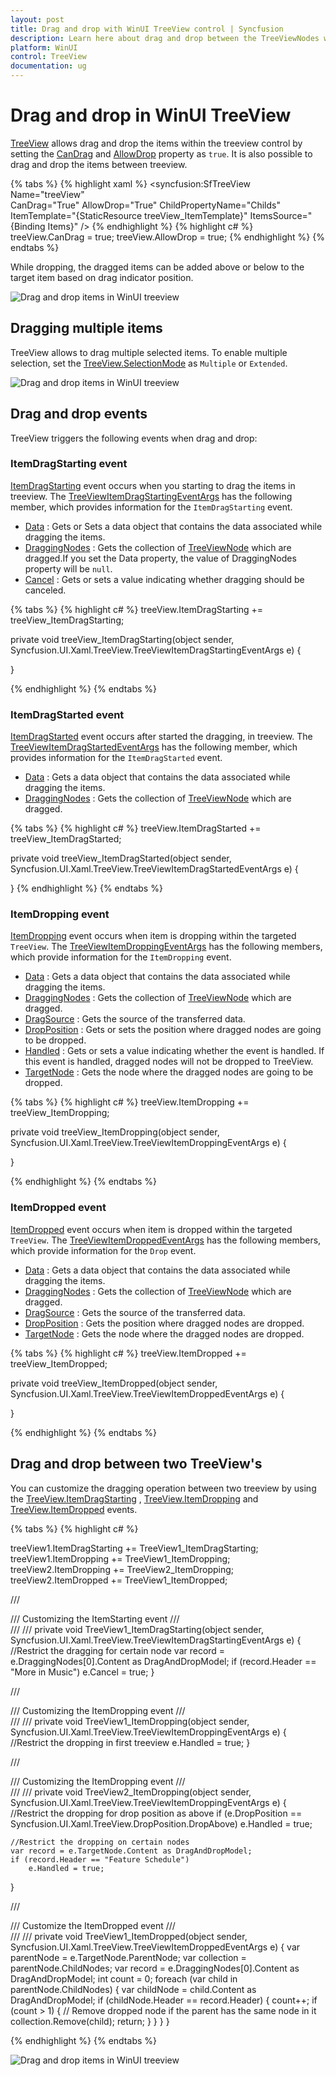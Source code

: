 ```yaml
---
layout: post
title: Drag and drop with WinUI TreeView control | Syncfusion
description: Learn here about drag and drop between the TreeViewNodes with Syncfusion WinUI TreeView control and  drag and drop related events. 
platform: WinUI
control: TreeView
documentation: ug
---
```


# Drag and drop in WinUI TreeView

[TreeView](https://help.syncfusion.com/cr/winui/Syncfusion.UI.Xaml.TreeView.SfTreeView.html) allows drag and drop the items within the treeview control by setting the [CanDrag](https://docs.microsoft.com/en-us/uwp/api/windows.ui.xaml.uielement.candrag?view=winrt-19041) and [AllowDrop](https://docs.microsoft.com/en-us/uwp/api/windows.ui.xaml.uielement.allowdrop?view=winrt-19041) property as `true`. It is also possible to drag and drop the items between treeview.

{% tabs %}
{% highlight xaml %}
<syncfusion:SfTreeView Name="treeView"  
                       CanDrag="True" 
                       AllowDrop="True" 
                       ChildPropertyName="Childs"
                       ItemTemplate="{StaticResource treeView_ItemTemplate}"
                       ItemsSource="{Binding Items}" />
{% endhighlight %}
{% highlight c# %}
treeView.CanDrag = true;
treeView.AllowDrop = true;
{% endhighlight %}
{% endtabs %}

While dropping, the dragged items can be added above or below to the target item based on drag indicator position.

![Drag and drop items in WinUI treeview](DragandDrop_images/SingleSelection_image.jpg)

## Dragging multiple items

TreeView allows to drag multiple selected items. To enable multiple selection, set the [TreeView.SelectionMode](https://help.syncfusion.com/cr/winui/Syncfusion.UI.Xaml.TreeView.SfTreeView.html#Syncfusion_UI_Xaml_TreeView_SfTreeView_SelectionMode) as `Multiple` or `Extended`. 

![Drag and drop items in WinUI treeview](DragandDrop_images/MultipleSelection_image.jpg)

## Drag and drop events

TreeView triggers the following events when drag and drop:

### ItemDragStarting event

[ItemDragStarting](https://help.syncfusion.com/cr/winui/Syncfusion.UI.Xaml.TreeView.SfTreeView.html#Syncfusion_UI_Xaml_TreeView_SfTreeView_ItemDragStarting) event occurs when you starting to drag the items in treeview. The [TreeViewItemDragStartingEventArgs](https://help.syncfusion.com/cr/winui/Syncfusion.UI.Xaml.TreeView.TreeViewItemDragStartingEventArgs.html)  has the following member, which provides information for the `ItemDragStarting` event.

* [Data](https://help.syncfusion.com/cr/winui/Syncfusion.UI.Xaml.TreeView.TreeViewItemDragStartingEventArgs.html#Syncfusion_UI_Xaml_TreeView_TreeViewItemDragStartingEventArgs_Data) : Gets or Sets a data object that contains the data associated while dragging the items. 
* [DraggingNodes](https://help.syncfusion.com/cr/winui/Syncfusion.UI.Xaml.TreeView.TreeViewItemDragStartingEventArgs.html#Syncfusion_UI_Xaml_TreeView_TreeViewItemDragStartingEventArgs_DraggingNodes) : Gets the collection of [TreeViewNode](https://help.syncfusion.com/cr/winui/Syncfusion.UI.Xaml.TreeView.Engine.TreeViewNode.html) which are dragged.If you set the Data property, the value of DraggingNodes property will be `null`.
* [Cancel](https://help.syncfusion.com/cr/winui/Syncfusion.UI.Xaml.TreeView.TreeViewItemDragStartingEventArgs.html#Syncfusion_UI_Xaml_TreeView_TreeViewItemDragStartingEventArgs_Cancel) : Gets or sets a value indicating whether dragging should be canceled.

{% tabs %}
{% highlight c# %}
treeView.ItemDragStarting += treeView_ItemDragStarting;

private void treeView_ItemDragStarting(object sender, Syncfusion.UI.Xaml.TreeView.TreeViewItemDragStartingEventArgs e)
{
    
}

{% endhighlight %}
{% endtabs %}

### ItemDragStarted event

[ItemDragStarted](https://help.syncfusion.com/cr/winui/Syncfusion.UI.Xaml.TreeView.SfTreeView.html#Syncfusion_UI_Xaml_TreeView_SfTreeView_ItemDragStarted)  event occurs after started the dragging, in treeview. The [TreeViewItemDragStartedEventArgs](https://help.syncfusion.com/cr/winui/Syncfusion.UI.Xaml.TreeView.TreeViewItemDragStartedEventArgs.html)  has the following member, which provides information for the `ItemDragStarted` event.

* [Data](https://help.syncfusion.com/cr/winui/Syncfusion.UI.Xaml.TreeView.TreeViewItemDragStartedEventArgs.html#Syncfusion_UI_Xaml_TreeView_TreeViewItemDragStartedEventArgs_Data) : Gets a data object that contains the data associated while dragging the items. 
* [DraggingNodes](https://help.syncfusion.com/cr/winui/Syncfusion.UI.Xaml.TreeView.TreeViewItemDragStartedEventArgs.html#Syncfusion_UI_Xaml_TreeView_TreeViewItemDragStartedEventArgs_DraggingNodes) : Gets the collection of [TreeViewNode](https://help.syncfusion.com/cr/winui/Syncfusion.UI.Xaml.TreeView.Engine.TreeViewNode.html) which are dragged.

{% tabs %}
{% highlight c# %}
treeView.ItemDragStarted += treeView_ItemDragStarted;

private void treeView_ItemDragStarted(object sender, Syncfusion.UI.Xaml.TreeView.TreeViewItemDragStartedEventArgs e)
{
   
}
{% endhighlight %}
{% endtabs %}

### ItemDropping event

[ItemDropping](https://help.syncfusion.com/cr/winui/Syncfusion.UI.Xaml.TreeView.SfTreeView.html#Syncfusion_UI_Xaml_TreeView_SfTreeView_ItemDropping) event occurs when item is dropping within the targeted `TreeView`. The [TreeViewItemDroppingEventArgs](https://help.syncfusion.com/cr/winui/Syncfusion.UI.Xaml.TreeView.TreeViewItemDroppingEventArgs.html) has the following members, which provide information for the `ItemDropping` event.

* [Data](https://help.syncfusion.com/cr/winui/Syncfusion.UI.Xaml.TreeView.TreeViewItemDroppingEventArgs.html#Syncfusion_UI_Xaml_TreeView_TreeViewItemDroppingEventArgs_Data) : Gets a data object that contains the data associated while dragging the items. 
* [DraggingNodes](https://help.syncfusion.com/cr/winui/Syncfusion.UI.Xaml.TreeView.TreeViewItemDroppingEventArgs.html#Syncfusion_UI_Xaml_TreeView_TreeViewItemDroppingEventArgs_DraggingNodes) : Gets the collection of [TreeViewNode](https://help.syncfusion.com/cr/winui/Syncfusion.UI.Xaml.TreeView.Engine.TreeViewNode.html) which are dragged.
* [DragSource](https://help.syncfusion.com/cr/winui/Syncfusion.UI.Xaml.TreeView.TreeViewItemDroppingEventArgs.html#Syncfusion_UI_Xaml_TreeView_TreeViewItemDroppingEventArgs_DragSource) : Gets the source of the transferred data.
* [DropPosition](https://help.syncfusion.com/cr/winui/Syncfusion.UI.Xaml.TreeView.TreeViewItemDroppingEventArgs.html#Syncfusion_UI_Xaml_TreeView_TreeViewItemDroppingEventArgs_DropPosition) : Gets or sets the position where dragged nodes are going to be dropped.
* [Handled](https://help.syncfusion.com/cr/winui/Syncfusion.UI.Xaml.TreeView.TreeViewItemDroppingEventArgs.html#Syncfusion_UI_Xaml_TreeView_TreeViewItemDroppingEventArgs_Handled) : Gets or sets a value indicating whether the event is handled. If this event is handled, dragged nodes will not be dropped to TreeView.
* [TargetNode](https://help.syncfusion.com/cr/winui/Syncfusion.UI.Xaml.TreeView.TreeViewItemDroppingEventArgs.html#Syncfusion_UI_Xaml_TreeView_TreeViewItemDroppingEventArgs_TargetNode) : Gets the node where the dragged nodes are going to be dropped.

{% tabs %}
{% highlight c# %}
treeView.ItemDropping += treeView_ItemDropping;

private void treeView_ItemDropping(object sender, Syncfusion.UI.Xaml.TreeView.TreeViewItemDroppingEventArgs e)
{
    
}

{% endhighlight %}
{% endtabs %}

### ItemDropped event

[ItemDropped](https://help.syncfusion.com/cr/winui/Syncfusion.UI.Xaml.TreeView.SfTreeView.html#Syncfusion_UI_Xaml_TreeView_SfTreeView_ItemDropped) event occurs when item is dropped within the targeted `TreeView`. The [TreeViewItemDroppedEventArgs](https://help.syncfusion.com/cr/winui/Syncfusion.UI.Xaml.TreeView.TreeViewItemDroppedEventArgs.html) has the following members, which provide information for the `Drop` event.
* [Data](https://help.syncfusion.com/cr/winui/Syncfusion.UI.Xaml.TreeView.TreeViewItemDroppedEventArgs.html#Syncfusion_UI_Xaml_TreeView_TreeViewItemDroppedEventArgs_Data) : Gets a data object that contains the data associated while dragging the items. 
* [DraggingNodes](https://help.syncfusion.com/cr/winui/Syncfusion.UI.Xaml.TreeView.TreeViewItemDroppedEventArgs.html#Syncfusion_UI_Xaml_TreeView_TreeViewItemDroppedEventArgs_DraggingNodes) : Gets the collection of [TreeViewNode](https://help.syncfusion.com/cr/winui/Syncfusion.UI.Xaml.TreeView.Engine.TreeViewNode.html) which are dragged.
* [DragSource](https://help.syncfusion.com/cr/winui/Syncfusion.UI.Xaml.TreeView.TreeViewItemDroppedEventArgs.html#Syncfusion_UI_Xaml_TreeView_TreeViewItemDroppedEventArgs_DragSource) : Gets the source of the transferred data.
* [DropPosition](https://help.syncfusion.com/cr/winui/Syncfusion.UI.Xaml.TreeView.TreeViewItemDroppedEventArgs.html#Syncfusion_UI_Xaml_TreeView_TreeViewItemDroppedEventArgs_DropPosition) : Gets the position where dragged nodes are dropped.
* [TargetNode](https://help.syncfusion.com/cr/winui/Syncfusion.UI.Xaml.TreeView.TreeViewItemDroppedEventArgs.html#Syncfusion_UI_Xaml_TreeView_TreeViewItemDroppedEventArgs_TargetNode) : Gets the node where the dragged nodes are dropped.

{% tabs %}
{% highlight c# %}
treeView.ItemDropped += treeView_ItemDropped;

private void treeView_ItemDropped(object sender, Syncfusion.UI.Xaml.TreeView.TreeViewItemDroppedEventArgs e)
{
   
}

{% endhighlight %}
{% endtabs %}

## Drag and drop between two TreeView's

You can customize the dragging operation between two treeview by using the [TreeView.ItemDragStarting](https://help.syncfusion.com/cr/winui/Syncfusion.UI.Xaml.TreeView.SfTreeView.html#Syncfusion_UI_Xaml_TreeView_SfTreeView_ItemDragStarting) , [TreeView.ItemDropping](https://help.syncfusion.com/cr/winui/Syncfusion.UI.Xaml.TreeView.SfTreeView.html#Syncfusion_UI_Xaml_TreeView_SfTreeView_ItemDropping) and [TreeView.ItemDropped](https://help.syncfusion.com/cr/winui/Syncfusion.UI.Xaml.TreeView.SfTreeView.html#Syncfusion_UI_Xaml_TreeView_SfTreeView_ItemDropped) events.

{% tabs %}
{% highlight c# %}

treeView1.ItemDragStarting += TreeView1_ItemDragStarting;
treeView1.ItemDropping += TreeView1_ItemDropping;
treeView2.ItemDropping += TreeView2_ItemDropping;
treeView2.ItemDropped += TreeView1_ItemDropped;

/// <summary>
/// Customizing the ItemStarting event
/// </summary>
/// <param name="sender"></param>
/// <param name="e"></param>
private void TreeView1_ItemDragStarting(object sender, Syncfusion.UI.Xaml.TreeView.TreeViewItemDragStartingEventArgs e)
{
    //Restrict the dragging for certain node
    var record = e.DraggingNodes[0].Content as DragAndDropModel;
    if (record.Header == "More in Music")
        e.Cancel = true;
}

/// <summary>
/// Customizing the ItemDropping event
/// </summary>
/// <param name="sender"></param>
/// <param name="e"></param>
private void TreeView1_ItemDropping(object sender, Syncfusion.UI.Xaml.TreeView.TreeViewItemDroppingEventArgs e)
{
    //Restrict the dropping in first treeview
    e.Handled = true;
}

/// <summary>
/// Customizing the ItemDropping event
/// </summary>
/// <param name="sender"></param>
/// <param name="e"></param>
private void TreeView2_ItemDropping(object sender, Syncfusion.UI.Xaml.TreeView.TreeViewItemDroppingEventArgs e)
{
    //Restrict the dropping for drop position as above
    if (e.DropPosition == Syncfusion.UI.Xaml.TreeView.DropPosition.DropAbove)
        e.Handled = true;

    //Restrict the dropping on certain nodes
    var record = e.TargetNode.Content as DragAndDropModel;
    if (record.Header == "Feature Schedule")
        e.Handled = true;
}

/// <summary>
/// Customize the ItemDropped event
/// </summary>
/// <param name="sender"></param>
/// <param name="e"></param>
private void TreeView1_ItemDropped(object sender, Syncfusion.UI.Xaml.TreeView.TreeViewItemDroppedEventArgs e)
{
    var parentNode = e.TargetNode.ParentNode;
    var collection = parentNode.ChildNodes;
    var record = e.DraggingNodes[0].Content as DragAndDropModel;
    int count = 0;
    foreach (var child in parentNode.ChildNodes)
    {
        var childNode = child.Content as DragAndDropModel;
        if (childNode.Header == record.Header)
        {
            count++;
            if (count > 1)
            {
                // Remove dropped node if the parent has the same node in it
                collection.Remove(child);
                return;
            }
        }
    }
}

{% endhighlight %}
{% endtabs %}

![Drag and drop items in WinUI treeview](DragandDrop_images/BetweenTwoTreeView's_image.jpg)
